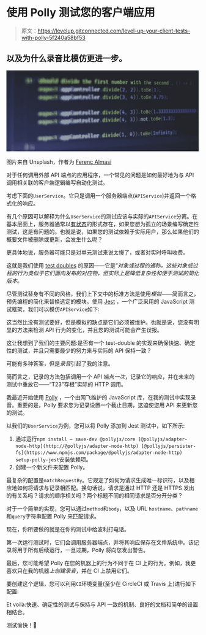 # 使用 Polly 测试您的客户端应用

> 原文：<https://levelup.gitconnected.com/level-up-your-client-tests-with-polly-5f240a58bf53>

## 以及为什么录音比模仿更进一步。

![](img/91221cd8971d74a23167db334a7780a9.png)

图片来自 Unsplash，作者为 [Ferenc Almasi](https://unsplash.com/@flowforfrank)

对于任何调用外部 API 端点的应用程序，一个常见的问题是如何最好地为与 API 调用相关联的客户端逻辑编写自动化测试。

考虑下面的`UserService`。它只是调用一个服务器端点(`APIService`)并返回一个格式化的响应。

有几个原因可以解释为什么`UserService`的测试应该与实际的`APIService`分离。在基本层面上，服务器通常以[有状态](https://en.wikipedia.org/wiki/State_%28computer_science%29)的形式存在，如果您想为孤立的场景编写确定性测试，这是有问题的。也就是说，如果您的测试依赖于实际用户，那么如果他们的概要文件被删除或更新，会发生什么呢？

更具体地说，服务器可能只是对单元测试来说太慢了，或者对实时呼叫收费。

这就是我们使用 [test doubles](https://en.wikipedia.org/wiki/Test_double) 的原因——它是“*对象或过程的通称，这些对象或过程的行为类似于它们面向发布的对应物，但实际上是降低复杂性和便于测试的简化版本。*

尽管测试替身有不同的风格，我们上下文中的标准方法是使用*模拟*——简而言之，预先编程的简化来替换选定的模块。使用 [Jest](https://jestjs.io/) ，一个广泛采用的 JavaScript 测试框架，我们可以模仿`APIService`如下:

这当然比没有测试要好，但是模拟的缺点是它们必须被维护。也就是说，您没有明显的方法来检测 API 行为的变化，并且您的测试可能会产生误报。

这让我想到了我们的主要问题:是否有一个 test-double 的实现来确保快速、确定性的测试，并且只需要最少的努力来与实际的 API 保持一致？

可能有多种答案，但是*录音*引起了我的注意。

简而言之，记录的方法包括调用一个 API 端点*一次*，记录它的响应，并在未来的测试中重放它——“T23”存根”实际的 HTTP 调用。

我最近开始使用 [Polly](https://netflix.github.io/pollyjs) ，一个由网飞维护的 JavaScript 库，在我的测试中实现录音。重要的是，Polly 要求您为记录设置一个截止日期，这迫使您用 API 来更新您的测试。

以我们的`UserService`为例，您可以将 Polly 添加到 Jest 测试中，如下所示:

1.  通过运行`npm install — save-dev @pollyjs/core [@pollyjs/adapter-node-http](http://@pollyjs/adapter-node-http) [@pollyjs/persister-fs](https://www.npmjs.com/package/@pollyjs/adapter-node-http) setup-polly-jest`安装依赖项。
2.  创建一个新文件来配置 Polly。

最复杂的配置是`matchRequestBy`。它规定了如何为请求生成唯一标识符，以及相应地如何将请求与记录相匹配。换句话说，请求是通过 HTTP 还是 HTTPS 发出的有关系吗？请求的顺序相关吗？两个标题不同的相同请求是否分开分类？

对于一个简单的实现，您可以通过`method`和`body`，以及 URL `hostname`、`pathname`和`query`字符串配置 Polly 来匹配请求。

现在，你所要做的就是在你的测试中给波利打电话。

第一次运行测试时，它们会调用服务器端点，并将其响应保存在文件系统中。该记录将用于所有后续运行，一旦过期，Polly 将向您发出警告。

最后，您可能希望 Polly 在您的机器上的行为不同于在 CI 上的行为。例如，我更喜欢只在我的机器*上创建录音*，并在 CI 上禁用它们。

要创建这个逻辑，您可以利用`CI`环境变量(至少在 CircleCI 或 Travis 上)进行如下配置:

Et voilà:快速、确定性的测试与保持与 API 一致的机制、良好的文档和简单的设置相结合。

测试愉快！🚀